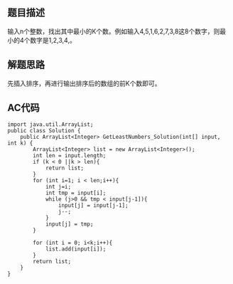 ## 题目描述
输入n个整数，找出其中最小的K个数。例如输入4,5,1,6,2,7,3,8这8个数字，则最小的4个数字是1,2,3,4,。

## 解题思路
先插入排序，再进行输出排序后的数组的前K个数即可。

## AC代码
```
import java.util.ArrayList;
public class Solution {
    public ArrayList<Integer> GetLeastNumbers_Solution(int[] input, int k) {
        ArrayList<Integer> list = new ArrayList<Integer>();
        int len = input.length;
        if (k < 0 ||k > len){
            return list;
        }
        for (int i=1; i < len;i++){
            int j=i;
            int tmp = input[i];
            while (j>0 && tmp < input[j-1]){
                input[j] = input[j-1];
                j--;
            }
            input[j] = tmp;
        }

        for (int i = 0; i<k;i++){
            list.add(input[i]);
        }
        return list;
    }
}

```
